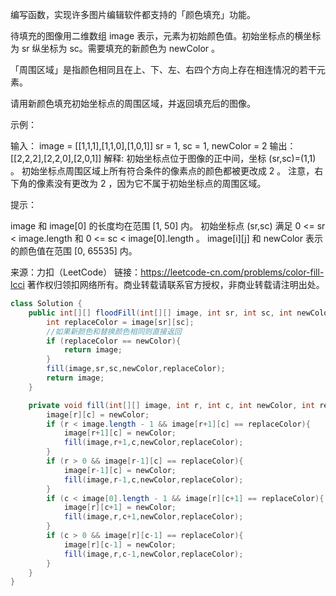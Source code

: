 编写函数，实现许多图片编辑软件都支持的「颜色填充」功能。

待填充的图像用二维数组 image 表示，元素为初始颜色值。初始坐标点的横坐标为 sr 纵坐标为 sc。需要填充的新颜色为 newColor 。

「周围区域」是指颜色相同且在上、下、左、右四个方向上存在相连情况的若干元素。

请用新颜色填充初始坐标点的周围区域，并返回填充后的图像。

 

示例：

输入：
image = [[1,1,1],[1,1,0],[1,0,1]] 
sr = 1, sc = 1, newColor = 2
输出：[[2,2,2],[2,2,0],[2,0,1]]
解释: 
初始坐标点位于图像的正中间，坐标 (sr,sc)=(1,1) 。
初始坐标点周围区域上所有符合条件的像素点的颜色都被更改成 2 。
注意，右下角的像素没有更改为 2 ，因为它不属于初始坐标点的周围区域。


提示：

image 和 image[0] 的长度均在范围 [1, 50] 内。
初始坐标点 (sr,sc) 满足 0 <= sr < image.length 和 0 <= sc < image[0].length 。
image[i][j] 和 newColor 表示的颜色值在范围 [0, 65535] 内。

来源：力扣（LeetCode）
链接：https://leetcode-cn.com/problems/color-fill-lcci
著作权归领扣网络所有。商业转载请联系官方授权，非商业转载请注明出处。

```java
class Solution {
    public int[][] floodFill(int[][] image, int sr, int sc, int newColor) {
        int replaceColor = image[sr][sc];
        //如果新颜色和替换颜色相同则直接返回
        if (replaceColor == newColor){
            return image;
        }
        fill(image,sr,sc,newColor,replaceColor);
        return image;
    }

    private void fill(int[][] image, int r, int c, int newColor, int replaceColor){
        image[r][c] = newColor;
        if (r < image.length - 1 && image[r+1][c] == replaceColor){
            image[r+1][c] = newColor;
            fill(image,r+1,c,newColor,replaceColor);
        }
        if (r > 0 && image[r-1][c] == replaceColor){
            image[r-1][c] = newColor;
            fill(image,r-1,c,newColor,replaceColor);
        }
        if (c < image[0].length - 1 && image[r][c+1] == replaceColor){
            image[r][c+1] = newColor;
            fill(image,r,c+1,newColor,replaceColor);
        }
        if (c > 0 && image[r][c-1] == replaceColor){
            image[r][c-1] = newColor;
            fill(image,r,c-1,newColor,replaceColor);
        }
    }
}
```

